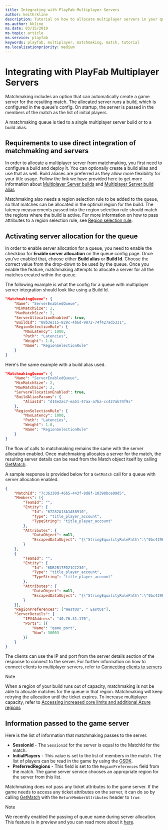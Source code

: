```yaml
---
title: Integrating with PlayFab Multiplayer Servers
author: keithrkline
description: Tutorial on how to allocate multiplayer servers in your queue automatically
ms.author: kkline
ms.date: 03/15/2019
ms.topic: article
ms.service: playfab
keywords: playfab, multiplayer, matchmaking, match, tutorial
ms.localizationpriority: medium
---
```


# Integrating with PlayFab Multiplayer Servers

Matchmaking includes an option that can automatically create a game server for the resulting match. The allocated server runs a build, which is configured in the queue's config. On startup, the server is passed in the members of the match as the list of initial players.

A matchmaking queue is tied to a single multiplayer server build or to a build alias. 

## Requirements to use direct integration of matchmaking and servers

In order to allocate a multiplayer server from matchmaking, you first need to configure a build and deploy it. You can optionally create a build alias and use that as well. Build aliases are preferred as they allow more flexibility for your title usage. Follow the link we have provided here to get more information about [Multiplayer Server builds](../servers/deploying-playfab-multiplayer-server-builds.md) and [Multiplayer Server build alias](../servers/allocating-with-build-alias.md)

Matchmaking also needs a region selection rule to be added to the queue, so that matches can be allocated in the optimal region for the build. The latency measurements passed into the region selection rule should match the regions where the build is active. For more information on how to pass attributes to a region selection rule, see [Region selection rule](ticket-attributes.md#region-selection-rule).

## Activating server allocation for the queue

In order to enable server allocation for a queue, you need to enable the checkbox for **Enable server allocation** on the queue config page. Once you've enabled that, choose either **Build alias** or **Build Id**. Choose the correct value from the drop-down to be used by the queue. Once you enable the feature, matchmaking attempts to allocate a server for all the matches created within the queue.

The following example is what the config for a queue with multiplayer server integration should
look like using a Build Id.

```json
"MatchmakingQueue": {
    "Name": "ServerEnabledQueue",
    "MinMatchSize": 2,
    "MaxMatchSize": 2,
    "ServerAllocationEnabled": true,
    "BuildId": "88b3e315-829c-4b6d-9872-74f427ad5331",
	"RegionSelectionRule": {
		"MaxLatency": 1000,
		"Path": "Latencies",
		"Weight": 1.0,
		"Name": "RegionSelectionRule"
	}
}
```
Here's the same example with a build alias used.

```json
"MatchmakingQueue": {
    "Name": "ServerEnabledQueue",
    "MinMatchSize": 2,
    "MaxMatchSize": 2,
    "ServerAllocationEnabled": true,
    "BuildAliasParams": {
        "AliasId": "d14e2ac7-ea51-47aa-a7ba-cc427ab74f9s"
    },
	"RegionSelectionRule": {
		"MaxLatency": 1000,
		"Path": "Latencies",
		"Weight": 1.0,
		"Name": "RegionSelectionRule"
	}
}
```

The flow of calls to matchmaking remains the same with the server allocation enabled. Once matchmaking allocates a server for the match, the resulting server details can be read from the Match object itself by calling
[GetMatch](xref:titleid.playfabapi.com.multiplayer.matchmaking.getmatch).

A sample response is provided below for a `GetMatch` call for a queue with server allocation
enabled.

```json
{
    "MatchId": "7c36330d-46b5-443f-8d8f-10390bce09d5",
    "Members": [{
        "TeamId": "",
        "Entity": {
            "Id": "67282A13A1A58910",
            "Type": "title_player_account",
            "TypeString": "title_player_account"
        },
        "Attributes": {
            "DataObject": null,
            "EscapedDataObject": "{\"StringEqualityRulePath\":\"0bc42969-76b1-4dcb-871d-d6e19cee741b\"}"
        }
    },
    {
        "TeamId": "",
        "Entity": {
            "Id": "6DB2B17FD21CC230",
            "Type": "title_player_account",
            "TypeString": "title_player_account"
        },
        "Attributes": {
            "DataObject": null,
            "EscapedDataObject": "{\"StringEqualityRulePath\":\"0bc42969-76b1-4dcb-871d-d6e19cee741b\"}"
        }
    }],
    "RegionPreferences": ["WestUs", " EastUs"],
    "ServerDetails": {
        "IPV4Address": "40.76.31.170",
        "Ports": [{
            "Name": "game_port",
            "Num": 30003
        }]
    }
}
```

The clients can use the IP and port from the server details section of the response to connect to the server. For further information on how to connect clients to multiplayer servers, refer to [Connecting clients to
servers](../servers/connecting-clients-to-game-servers.md)

> [!NOTE]
> When a region of your build runs out of capacity, matchmaking is not be able to allocate matches for the queue in that region. Matchmaking will keep retrying the allocation until the ticket expires. To increase multiplayer capacity, refer to [Accessing increased core limits and additional Azure regions](../servers/identifying-and-increasing-core-limits.md)

## Information passed to the game server

Here is the list of information that matchmaking passes to the server.

- **SessionId** - The `SessionId` for the server is equal to the MatchId for the
  match.
- **InitialPlayers** - This value is set to the list of members in the match. The
  list of players can be read in the game by using the
  [GSDK](../servers/integrating-game-servers-with-gsdk.md).
- **PreferredRegions** - This field is set to the `RegionPreferences` field from the
  match. The game server service chooses an appropriate region for the
  server from this list.

Matchmaking does not pass any ticket attributes to the game server. If the game
needs to access any ticket attributes on the server, it can do so by calling
[GetMatch](xref:titleid.playfabapi.com.multiplayer.matchmaking.getmatch) with
the `ReturnMemberAttributes` header to `true`.

> [!NOTE]
> We recently enabled the passing of queue name during server allocation. This feature is in preview and you can read more about it [here](https://github.com/PlayFab/MpsSamples/blob/main/MatchmakeSample/matchMakingAndMps.md).
